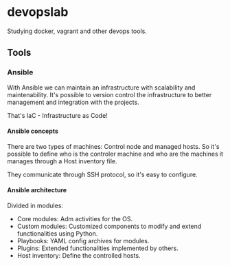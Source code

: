 # devopslab

Studying docker, vagrant and other devops tools.

## Tools

### Ansible

With Ansible we can maintain an infrastructure with scalability
and maintenability. It's possible to version control the infrastructure to
better management and integration with the projects.

That's IaC - Infrastructure as Code!

#### Ansible concepts

There are two types of machines: Control node and managed hosts.
So it's possible to define who is the controler machine and who are the machines
it manages through a Host inventory file.

They communicate through SSH protocol, so it's easy to configure.

#### Ansible architecture

Divided in modules:

- Core modules: Adm activities for the OS.
- Custom modules: Customized components to modify and extend functionalities
using Python.
- Playbooks: YAML config archives for modules.
- Plugins: Extended functionalities implemented by others.
- Host inventory: Define the controlled hosts.
